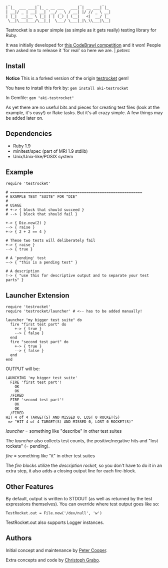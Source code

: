      _            _                  _         _   
    | |_  ___ ___| |_ _ __ ___   ___| | __ ___| |_ 
    | __|/ _ | __| __| '__/ _ \ / __| |/ // _ \ __|
    | |_|  __|__ \ |_| | | (_) | (__|   <|  __/ |_ 
     \__|\___|___/\__|_|  \___/ \___|_|\_\\___|\__|
                                                   
Testrocket is a super simple (as simple as it gets really) testing library for Ruby.

It was initially developed for [this CodeBrawl competition](http://codebrawl.com/articles/contest-rundown-ruby-testing-libraries) and it won! People then asked me to release it 'for real' so here we are. | _peterc_

## Install

**Notice** This is a forked version of the origin [testrocket](https://github.com/peterc/testrocket) gem!

You have to install this fork by: `gem install aki-testrocket`

In Gemfile: `gem "aki-testrocket"`
    
As yet there are no useful bits and pieces for creating test files (look at the example, it's easy!) or Rake tasks. But it's all crazy simple. A few things may be added later on.
    
## Dependencies

- Ruby 1.9
- minitest/spec (part of MRI 1.9 stdlib)
- Unix/Unix-like/POSIX system


## Example

    require 'testrocket'
    
    # ===========================================================
    # EXAMPLE TEST "SUITE" FOR "DIE"
    #
    # USAGE
    # +-> { block that should succeed }
    # --> { block that should fail }
    
    +-> { Die.new(2) }
    --> { raise }
    +-> { 2 + 2 == 4 }
    
    # These two tests will deliberately fail
    +-> { raise }
    --> { true }

    # A 'pending' test
    ~-> { "this is a pending test" }

    # A description
    !-> { "use this for descriptive output and to separate your test parts" }
    
## Launcher Extension

    require 'testrocket'
    require 'testrocket/launcher' # <-- has to be added manually!
    
    launcher "my bigger test suite" do
      fire "first test part" do
        +-> { true }
        --> { false }
      end
      fire "second test part" do
        +-> { true }
        --> { false }
      end
    end
    
OUTPUT will be:
    
    LAUNCHING 'my bigger test suite'
      FIRE 'first test part'!
        OK
        OK
      /FIRED
      FIRE 'second test part'!
        OK
        OK
      /FIRED
    HIT 4 of 4 TARGET(S) AND MISSED 0, LOST 0 ROCKET(S)
     => "HIT 4 of 4 TARGET(S) AND MISSED 0, LOST 0 ROCKET(S)" 

_launcher_ = something like "describe" in other test suites

The _launcher_ also collects test counts, the positive/negative hits and "lost rockets" (= pending).

_fire_ = something like "it" in other test suites

The _fire_ blocks utilize the _description rocket_, so you don't have to do it in an extra step, it also adds a closing output line for each fire-block.
    
## Other Features

By default, output is written to STDOUT (as well as returned by the test expressions themselves). You can override where test output goes like so:

    TestRocket.out = File.new('/dev/null', 'w')

TestRocket.out also supports Logger instances.

## Authors

Initial concept and maintenance by [Peter Cooper](https://github.com/asaaki).

Extra concepts and code by [Christoph Grabo](https://github.com/peterc).
